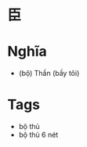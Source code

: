 # 臣

# Nghĩa
* (bộ) Thần (bầy tôi)

# Tags
* bộ thủ
*  bộ thủ 6 nét

<script>window.HANZI_FIELD='臣';</script>
